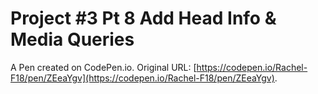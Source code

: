 # Project #3 Pt 8 Add Head Info & Media Queries

A Pen created on CodePen.io. Original URL: [https://codepen.io/Rachel-F18/pen/ZEeaYgv](https://codepen.io/Rachel-F18/pen/ZEeaYgv).


